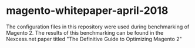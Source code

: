 # magento-whitepaper-april-2018

The configuration files in this repository were used during benchmarking of Magento 2. The results of this benchmarking can be found in the Nexcess.net paper titled "The Definitive Guide to Optimizing Magento 2"
